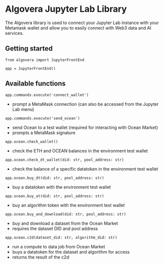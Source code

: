 # Algovera Jupyter Lab Library

The Algovera library is used to connect your Jupyter Lab instance with your Metamask wallet and allow you to easily connect with Web3 data and AI services.

## Getting started

```
from algovera import JupyterFrontEnd

app = JupyterFrontEnd()
```

## Available functions

`app.commands.execute('connect_wallet')`

- prompt a MetaMask connection (can also be accessed from the Jupyter Lab menu)

`app.commands.execute('send_ocean')`

- send Ocean to a test wallet (required for interacting with Ocean Market)
- prompts a MetaMask signature

`app.ocean.check_wallet()`

- check the ETH and OCEAN balances in the environment test wallet

`app.ocean.check_dt_wallet(did: str, pool_address: str)`

- check the balance of a specific datatoken in the environment test wallet

`app.ocean.buy_dt(did: str, pool_address: str)`

- buy a datatoken with the environment test wallet

`app.ocean.buy_at(did: str, pool_address: str)`

- buy an algorithm token with the environment test wallet

`app.ocean.buy_and_download(did: str, pool_address: str)`

- buy and download a dataset from the Ocean Market
- requires the dataset DID and pool address

`app.ocean.c2d(dataset_did: str, algorithm_did: str)`

- run a compute to data job from Ocean Market
- buys a datatoken for the dataset and algorithm for access
- returns the result of the c2d